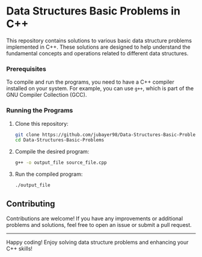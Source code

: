 # Data Structures Basic Problems in C++

This repository contains solutions to various basic data structure problems implemented in C++. These solutions are designed to help understand the fundamental concepts and operations related to different data structures. 

### Prerequisites
To compile and run the programs, you need to have a C++ compiler installed on your system. For example, you can use `g++`, which is part of the GNU Compiler Collection (GCC).

### Running the Programs
1. Clone this repository:
   ```bash
   git clone https://github.com/jubayer98/Data-Structures-Basic-Problems.git
   cd Data-Structures-Basic-Problems
   ```

2. Compile the desired program:
   ```bash
   g++ -o output_file source_file.cpp
   ```

3. Run the compiled program:
   ```bash
   ./output_file
   ```

## Contributing
Contributions are welcome! If you have any improvements or additional problems and solutions, feel free to open an issue or submit a pull request.

---

Happy coding! Enjoy solving data structure problems and enhancing your C++ skills!
